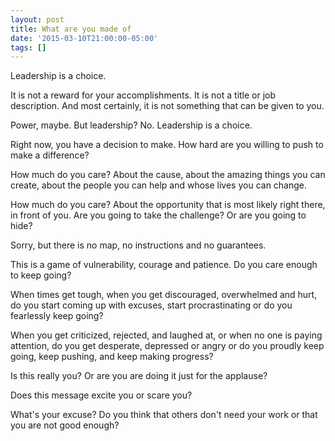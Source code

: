 ```yaml
---
layout: post
title: What are you made of
date: '2015-03-10T21:00:00-05:00'
tags: []
---
```

Leadership is a choice.

It is not a reward for your accomplishments. It is not a title or job description. And most certainly, it is not something that can be given to you.

Power, maybe. But leadership? No. Leadership is a choice.

Right now, you have a decision to make. How hard are you willing to push to make a difference?

How much do you care? About the cause, about the amazing things you can create, about the people you can help and whose lives you can change.

How much do you care? About the opportunity that is most likely right there, in front of you. Are you going to take the challenge? Or are you going to hide?

Sorry, but there is no map, no instructions and no guarantees.

This is a game of vulnerability, courage and patience. Do you care enough to keep going?

When times get tough, when you get discouraged, overwhelmed and hurt, do you start coming up with excuses, start procrastinating or do you fearlessly keep going?

When you get criticized, rejected, and laughed at, or when no one is paying attention, do you get desperate, depressed or angry or do you proudly keep going, keep pushing, and keep making progress?

Is this really you? Or are you are doing it just for the applause?

Does this message excite you or scare you?

What's your excuse? Do you think that others don't need your work or that you are not good enough?
